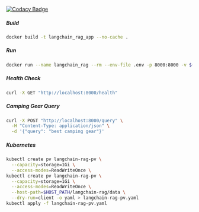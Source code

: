 [![Codacy Badge](https://app.codacy.com/project/badge/Grade/7e04b9743f2b4eba9d3a48e53f8e6391)](https://app.codacy.com/gh/lconnell/langchain-rag/dashboard?utm_source=gh&utm_medium=referral&utm_content=&utm_campaign=Badge_grade)

##### Build
``` bash
docker build -t langchain_rag_app --no-cache .
```

##### Run
``` bash
docker run --name langchain_rag --rm --env-file .env -p 8000:8000 -v $(pwd)/data:/app/data langchain_rag_app
```

##### Health Check
``` bash
curl -X GET "http://localhost:8000/health"
```

##### Camping Gear Query
``` bash
curl -X POST "http://localhost:8000/query" \
  -H "Content-Type: application/json" \
  -d '{"query": "best camping gear"}'
```

##### Kubernetes
``` bash
kubectl create pv langchain-rag-pv \
  --capacity=storage=1Gi \
  --access-modes=ReadWriteOnce \
kubectl create pv langchain-rag-pv \
  --capacity=storage=1Gi \
  --access-modes=ReadWriteOnce \
  --host-path=$HOST_PATH/langchain-rag/data \
  --dry-run=client -o yaml > langchain-rag-pv.yaml
kubectl apply -f langchain-rag-pv.yaml
```